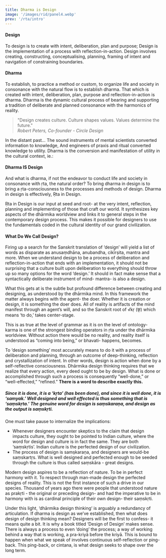 ```yaml
---
title: Dharma is Design
image: '/images/rid/panel4.webp'
prev: '/rta/intro'
---
```


#### Design

To design is to create with intent, deliberation, plan and purpose; Design is the implementation of a process with reflection-in-action. Design involves creating, constructing, conceptualising, planning, framing of intent and navigation of constraining boundaries.

#### Dharma

To establish, to practice a method or custom, to organize life and society in consonance with the natural flow is to establish dharma. That which is created with intent, deliberation, plan, purpose and reflection-in-action is dharma. Dharma is the dynamic cultural process of bearing and supporting a tradition of deliberate and planned consonance with the harmonics of reality.

> "Design creates culture. Culture shapes values. Values determine the future."<br><cite>Robert Peters, Co-founder - Circle Design </cite>

In the distant past…
The sound instruments of mental scientists converted information to knowledge,
And engineers of praxis and ritual converted knowledge to utility.
Dharma is the conversion and manifestation of utility in the cultural context, ie.:

#### Dharma IS Design

And what is dharma, if not the endeavor to conduct life and society in consonance with ṛta, the natural order? To bring dharma in design is to bring a ṛta-consciousness to the processes and methods of design. Dharma in design is effectively, Ṛta in Design.

Ṛta in Design is our input at seed and root- at the very intent, reflection, planning and implementing of those that craft our world. It synthesizes key aspects of the dhārmika worldview and links it to general steps in the contemporary design process. This makes it possible for designers to use the fundamentals coded in the cultural identity of our grand civilization.

#### What Do We Call Design?

Firing up a search for the Sanskrit translation of ‘design’ will yield a list of words as disparate as anusaṃdhāna, anubandha, cikīrṣita, mantra and more. When we understand design to be a process of deliberation and reflection-in-action that ends with an implementation, it should not be surprising that a culture built upon deliberation to everything should throw up so many options for the word ‘design.’ It should in fact make sense that a syntactically deliberate instrument of mind- mantra- is also a design.

What this gets at is the subtle but profound difference between creating and designing, as understood by the dhārmika mind. In this framework the matter always begins with the agent- the doer. Whether it is creation or design, it is something the doer does. All of reality is artifacts of the mind manifest through an agent’s will, and so the Sanskrit root of √kṛ (कृ) which means ‘to do,’ takes center-stage.

This is as true at the level of grammar as it is on the level of ontology- karma is one of the strongest binding operators in ṛta under the dhārmika worldview. Without action there would be no reality, and reality itself is understood as “coming into being,” or bhavati- happens, becomes.

To ‘design something’ most accurately means to do it with a process of deliberation and planning, through an outcome of deep-thinking, reflection and crystallization of intent. In other words, design is action when done by a self-reflective consciousness. Dhārmika design thinking requires that we realize that every action, every deed ought to be by design. What is done or accomplished through such a process is consequently “well-done,” or “well-effected,” “refined.” **There is a word to describe exactly this.**

##### Since it is done, it is a ‘kṛta’ (has been done), and since it is well done, it is ‘samyak.’ Well designed and well effected is thus something that is ‘saṃskṛta.’ The genuine word for design is saṃskaraṇa, and design as the output is saṃskṛti. 

One must take pause to internalize the implications:

- Whenever designers encounter skeptics to the claim that design impacts culture, they ought to be pointed to Indian culture, where the word for design and culture is in fact the same. They are both ‘saṃskṛtis’. Indian culture is the perfected design of our civilization.
- The process of design is samṣkaraṇa, and designers are would-be saṃskartṛs. What is well designed and perfected enough to be seeded through the culture is thus called saṃskāra - great designs.

Modern design aspires to be a reflection of nature. To be in perfect harmony with it. To respect through man-made design the perfected designs of reality. This is not the first instance of such a drive in our species. Thousand of years ago there were people that understood nature as prakṛti - the original or preceding design- and had the imperative to be in harmony with is as cardinal principle of their own design- their saṃskṛti.

Under this light, ‘dhārmika design thinking‘ is arguably a redundancy of articulation. If dharma is design as we’ve established, then what does design of design thinking mean? Designers will be the first to confess- it means quite a bit. It is why a book titled ‘Design of Design’ makes sense. There is always a process to even ‘doing’ the process; a way of working behind a way that is working, a pra-kriyā before the kriyā. This is bound to happen when what we speak of involves continuous self-reflection or ping-back. This ping-back, or cintana, is what design seeks to shape over the long term.
